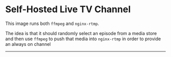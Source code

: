 # Self-Hosted Live TV Channel

This image runs both `ffmpeg` and `nginx-rtmp`.

The idea is that it should randomly select an episode from a media store and then use `ffmpeg` to push that media into `nginx-rtmp` in order to provide an always on channel


----


